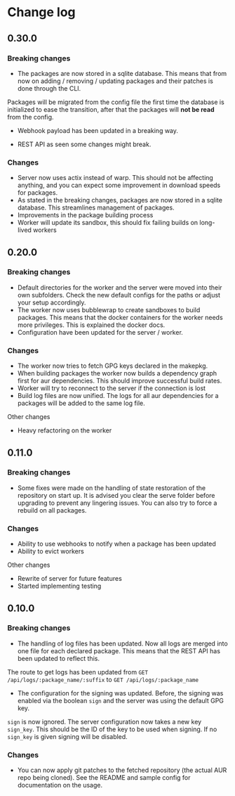 # Change log

## 0.30.0

### Breaking changes

- The packages are now stored in a sqlite database. This means that from now on adding / removing / updating packages and their patches is done through the CLI.

Packages will be migrated from the config file the first time the database is initialized to ease the transition, after that the packages will **not be read** from the config.

- Webhook payload has been updated in a breaking way.

- REST API as seen some changes might break.


### Changes

- Server now uses actix instead of warp. This should not be affecting anything, and you can expect some improvement in download speeds for packages.
- As stated in the breaking changes, packages are now stored in a sqlite database. This streamlines management of packages.
- Improvements in the package building process
- Worker will update its sandbox, this should fix failing builds on long-lived workers


## 0.20.0

### Breaking changes

- Default directories for the worker and the server were moved into their own subfolders. Check the new default configs for the paths or adjust your setup accordingly.
- The worker now uses bubblewrap to create sandboxes to build packages. This means that the docker containers for the worker needs more privileges. This is explained the docker docs.
- Configuration have been updated for the server / worker.

### Changes
- The worker now tries to fetch GPG keys declared in the makepkg.
- When building packages the worker now builds a dependency graph first for aur dependencies. This should improve successful build rates.
- Worker will try to reconnect to the server if the connection is lost
- Build log files are now unified. The logs for all aur dependencies for a packages will be added to the same log file.

Other changes
- Heavy refactoring on the worker

## 0.11.0

### Breaking changes
- Some fixes were made on the handling of state restoration of the repository on start up.
  It is advised you clear the serve folder before upgrading to prevent any lingering issues. You can also try to force a rebuild on all packages.

### Changes

- Ability to use webhooks to notify when a package has been updated
- Ability to evict workers

Other changes
- Rewrite of server for future features
- Started implementing testing

## 0.10.0

### Breaking changes

- The handling of log files has been updated. Now all logs are merged into one file for each declared package. 
This means that the REST API has been updated to reflect this.

The route to get logs has been updated from `GET /api/logs/:package_name/:suffix` to `GET /api/logs/:package_name`

- The configuration for the signing was updated. Before, the signing was enabled via the boolean `sign` and the server was using the default GPG key.

`sign` is now ignored.
The server configuration now takes a new key `sign_key`. This should be the ID of the key to be used when signing. If no `sign_key` is given signing will be disabled.

### Changes

- You can now apply git patches to the fetched repository (the actual AUR repo being cloned).
See the README and sample config for documentation on the usage.


